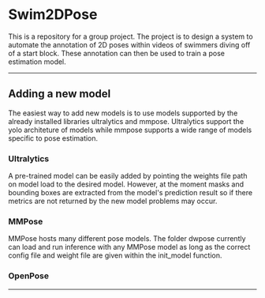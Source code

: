 # Swim2DPose
This is a repository for a group project. The project is to design a system to automate the annotation of 2D poses within videos of swimmers diving off of a start block. These annotation can then be used to train a pose estimation model.

---

## Adding a new model

The easiest way to add new models is to use models supported by the already installed libraries ultralytics and mmpose. Ultralytics support the yolo architeture of models while mmpose supports a wide range of models specific to pose estimation.

### Ultralytics

A pre-trained model can be easily added by pointing the weights file path on model load to the desired model. However, at the moment masks and bounding boxes are extracted from the model's prediction result so if there metrics are not returned by the new model problems may occur.

### MMPose

MMPose hosts many different pose models. The folder dwpose currently can load and run inference with any MMPose model as long as the correct config file and weight file are given within the init_model function.

### OpenPose

---
